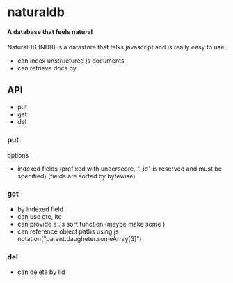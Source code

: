 # naturaldb
#### A database that feels natural

NaturalDB (NDB) is a datastore that talks javascript and is really easy to use.

 * can index unstructured js documents
 * can retrieve docs by 

## API

 * put
 * get
 * del

### put

options

  * indexed fields (prefixed with underscore, "_id" is reserved and must be specified)
  (fields are sorted by bytewise)

### get

  * by indexed field
  * can use gte, lte
  * can provide a .js sort function (maybe make some )
  * can reference object paths using js notation("parent.daugheter.someArray[3]")

### del

  * can delete by !id
